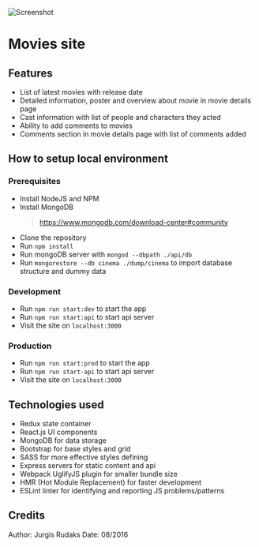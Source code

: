 ![Screenshot](src/assets/img/screenshot.png)

# Movies site

## Features
- List of latest movies with release date
- Detailed information, poster and overview about movie in movie details page
- Cast information with list of people and characters they acted
- Ability to add comments to movies
- Comments section in movie details page with list of comments added

## How to setup local environment

### Prerequisites
- Install NodeJS and NPM
- Install MongoDB
    > https://www.mongodb.com/download-center#community
- Clone the repository
- Run `npm install`
- Run mongoDB server with `mongod --dbpath ./api/db`
- Run `mongorestore --db cinema ./dump/cinema` to import database structure and dummy data

### Development
- Run `npm run start:dev` to start the app
- Run `npm run start:api` to start api server
- Visit the site on `localhost:3000`

### Production
- Run `npm run start:prod` to start the app
- Run `npm run start-api` to start api server
- Visit the site on `localhost:3000`

## Technologies used
- Redux state container
- React.js UI components
- MongoDB for data storage
- Bootstrap for base styles and grid
- SASS for more effective styles defining
- Express servers for static content and api
- Webpack UglifyJS plugin for smaller bundle size
- HMR (Hot Module Replacement) for faster development
- ESLint linter for identifying and reporting JS problems/patterns

## Credits
Author: Jurgis Rudaks
Date:   08/2016